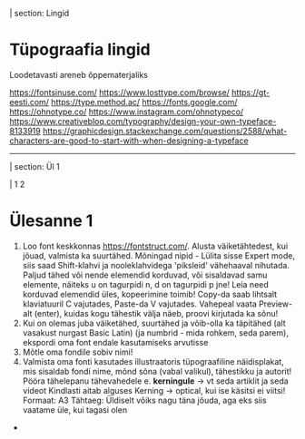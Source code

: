 | section: Lingid

# Tüpograafia lingid

Loodetavasti areneb õppematerjaliks

https://fontsinuse.com/
https://www.losttype.com/browse/
https://gt-eesti.com/
https://type.method.ac/
https://fonts.google.com/
https://ohnotype.co/
https://www.instagram.com/ohnotypeco/
https://www.creativebloq.com/typography/design-your-own-typeface-8133919
https://graphicdesign.stackexchange.com/questions/2588/what-characters-are-good-to-start-with-when-designing-a-typeface


---

| section: Ül 1

| 1 2

# Ülesanne 1

1. Loo font keskkonnas https://fontstruct.com/. Alusta väiketähtedest, kui jõuad, valmista ka suurtähed. Mõningad nipid - Lülita sisse Expert mode, siis saad Shift-klahvi ja nooleklahvidega 'piksleid' vähehaaval nihutada. Paljud tähed või nende elemendid korduvad, või sisaldavad samu elemente, näiteks u on tagurpidi n, d on tagurpidi p jne! Leia need korduvad elemendid üles, kopeerimine toimib! Copy-da saab lihtsalt klaviatuuril C vajutades, Paste-da V vajutades. Vahepeal vaata Preview-alt (enter), kuidas kogu tähestik välja näeb, proovi kirjutada ka sõnu!
2. Kui on olemas juba väiketähed, suurtähed ja võib-olla ka täpitähed (alt vasakust nurgast Basic Latin) (ja numbrid - mida rohkem, seda parem), ekspordi oma font endale kasutamiseks arvutisse
3. Mõtle oma fondile sobiv nimi!
4. Valmista oma fonti kasutades illustraatoris tüpograafiline näidisplakat, mis sisaldab fondi nime, mõnd sõna (vabal valikul), tähestikku ja autorit!
Pööra tähelepanu tähevahedele e. **kerningule** -> vt <f-link to="https://design.tutsplus.com/tutorials/understanding-auto-optical-and-metrics-kerning-in-adobe-illustrator--cms-21679">seda artiklit</f-link>
ja <f-link to="https://youtu.be/m7miv0wy8Sc?t=28">seda videot</f-link>
Kindlasti aitab alguses Kerning -> optical, kui ise käsitsi ei viitsi!
Formaat: A3
Tähtaeg: Üldiselt võiks nagu täna jõuda, aga eks siis vaatame üle, kui tagasi olen

-

<f-image src="https://mir-s3-cdn-cf.behance.net/project_modules/disp/8c6ef932204479.5673422a78f15.jpg">
<f-image src="https://pro2-bar-s3-cdn-cf4.myportfolio.com/1d3be1cb-6106-4e48-aa11-4b5fb6a01c2a/5bd76280-cd9f-4cd3-8594-605dd3f8e21e_rw_1920.png">

